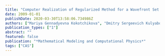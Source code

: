```yaml
---
title: "Computer Realization of Regularized Method for a Wavefront Set Recovering on the Base of Hartmann Test with the Help of Analytical Calculations in Axiom CAS"
date: 2009-01-01
publishDate: 2020-03-30T13:58:06.734986Z
authors: ["Mariya Gennadyevna Kokotchikova", "Dmitry Sergeevich Kulyabov", "Leonid Antonovich Sevastianov"]
publication_types: ["1"]
abstract: ""
featured: false
publication: "*Mathematical Modeling and Computational Physics*"
tags: ["CAS"]
---
```


